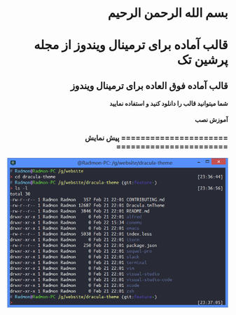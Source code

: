  <h1 dir="rtl" >بسم الله الرحمن الرحیم</h1>

# <div dir="rtl">قالب آماده برای ترمینال ویندوز از مجله پرشین تک</div>

## <div dir="rtl">قالب آماده فوق العاده برای ترمینال ویندوز </div>

<h4> <div dir="rtl">شما میتوانید قالب را دانلود کنید و استفاده نمایید</div> <h4>

<div dir="rtl"> آموزش نصب <div>

 <h3 dir="rtl" >====================== پیش نمایش =======================</h3>
<img src="https://github.com/akradim/PerTech-Cmder-Theme/blob/master/conemu.png" width="auto" title="Cmder قالب">
